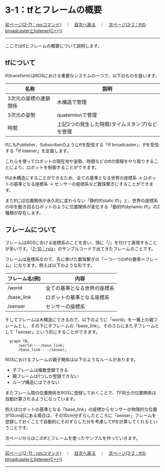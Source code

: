 # 3-1：tfとフレームの概要

[前ページ(2-11：rosコマンド)](../02_base/2-11.md)　｜　[目次へ戻る](../index.md)　｜　[次ページ(3-2：tfのbroadcasterとlistener(C++))](./3-02.md)
- - -
ここではtfとフレームの概要について説明します。

## tfについて

tf(transform)はROSにおける重要なシステムの一つで、以下のものを扱います。

|名称|説明|
|---|---|
|3次元の座標の連鎖関係|木構造で管理|
|3次元の姿勢|quaternionで管理|
|時間|上記2つの発生した時間(タイムスタンプ)などを管理|

tfにもPublisher、Subscriberのようにtfを配信する「tf broadcaster」、tfを受信する「tf listener」を定義します。

これらを使ってロボットの現在地や姿勢、時間などのtfの情報をやり取りすることにより、ロボットを制御することができます。

tfは木構造にすることができるため、全ての基準となる世界の座標系 → ロボットの基準となる座標系 → センサーの座標系など数珠繋ぎにすることができます。

またtfには位置関係が永久的に変わらない「静的tf(static tf)」と、世界の座標系の中を動き回るロボットのように位置関係が変化する「動的tf(dynamic tf)」の2種類が存在します。

## フレームについて

フレームはROSにおける座標系のことを言い、頭に「/」を付けて表現することが多いです。「[2-10：rviz](../02_base/2-10.md)」のサンプルコードで出てきたフレームのことです。

フレームは座標系なので、先に挙げた数珠繋ぎの「一つ一つのtfの要素＝フレーム」になります。例えば以下のような形です。

|フレーム名(例)|内容|
|---|---|
|/world|全ての基準となる世界の座標系|
|/base_link|ロボットの基準となる座標系|
|/senser|センサーの座標系|

そしてフレームは木構造にできるので、以下のように「world」を一番上の親フレームとし、その下に子フレームの「base_link」、そのさらにまた子フレームとして「senser」という形にすることができます。

```mermaid
  graph TB;
      /world----/base_link;
      /base_link----/senser;
```

ROSにおけるフレームの親子関係は以下のようなルールがあります。

- 子フレームは複数登録できる
- 親フレームは1つしか登録できない
- ループ構造にはできない

またフレーム間の位置関係をROSに登録しておくことで、TF同士の位置関係は自動計算されるようになっています。

例えばロボットの基準となる「base_link」の座標からセンサーの物理的な位置が10cm前にある場合は、その10cm分ずらしたところに「senser」フレームを登録しておくことで自動的にそのずらした分を考慮してtfを計算してくれるということです。

次ページからはこのtfとフレームを使ったサンプルを作っていきます。

- - -
[前ページ(2-11：rosコマンド)](../02_base/2-11.md)　｜　[目次へ戻る](../index.md)　｜　[次ページ(3-2：tfのbroadcasterとlistener(C++))](./3-02.md)
- - -